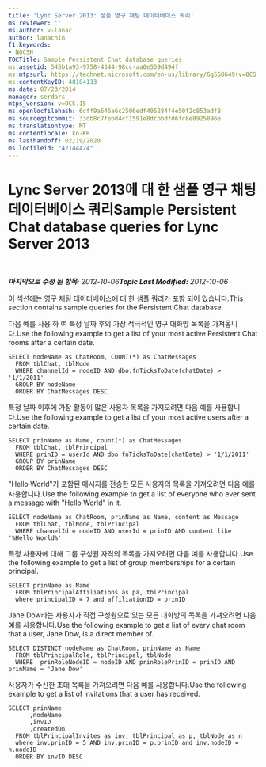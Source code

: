 ```yaml
---
title: 'Lync Server 2013: 샘플 영구 채팅 데이터베이스 쿼리'
ms.reviewer: ''
ms.author: v-lanac
author: lanachin
f1.keywords:
- NOCSH
TOCTitle: Sample Persistent Chat database queries
ms:assetid: 545b1a93-9758-4344-98cc-aa0e559d494f
ms:mtpsurl: https://technet.microsoft.com/en-us/library/Gg558649(v=OCS.15)
ms:contentKeyID: 48184133
ms.date: 07/23/2014
manager: serdars
mtps_version: v=OCS.15
ms.openlocfilehash: 6cff9a646a6c2506edf405284f4e50f2c853adf8
ms.sourcegitcommit: 33db8c7febd4cf1591e8dcbbdfd6fc8e8925896e
ms.translationtype: MT
ms.contentlocale: ko-KR
ms.lasthandoff: 02/19/2020
ms.locfileid: "42144424"
---
```

<div data-xmlns="http://www.w3.org/1999/xhtml">

<div class="topic" data-xmlns="http://www.w3.org/1999/xhtml" data-msxsl="urn:schemas-microsoft-com:xslt" data-cs="http://msdn.microsoft.com/">

<div data-asp="https://msdn2.microsoft.com/asp">

# <a name="sample-persistent-chat-database-queries-for-lync-server-2013"></a><span data-ttu-id="5f15b-102">Lync Server 2013에 대 한 샘플 영구 채팅 데이터베이스 쿼리</span><span class="sxs-lookup"><span data-stu-id="5f15b-102">Sample Persistent Chat database queries for Lync Server 2013</span></span>

</div>

<div id="mainSection">

<div id="mainBody">

<span> </span>

<span data-ttu-id="5f15b-103">_**마지막으로 수정 된 항목:** 2012-10-06_</span><span class="sxs-lookup"><span data-stu-id="5f15b-103">_**Topic Last Modified:** 2012-10-06_</span></span>

<span data-ttu-id="5f15b-104">이 섹션에는 영구 채팅 데이터베이스에 대 한 샘플 쿼리가 포함 되어 있습니다.</span><span class="sxs-lookup"><span data-stu-id="5f15b-104">This section contains sample queries for the Persistent Chat database.</span></span>

<span data-ttu-id="5f15b-105">다음 예를 사용 하 여 특정 날짜 후의 가장 적극적인 영구 대화방 목록을 가져옵니다.</span><span class="sxs-lookup"><span data-stu-id="5f15b-105">Use the following example to get a list of your most active Persistent Chat rooms after a certain date.</span></span>

    SELECT nodeName as ChatRoom, COUNT(*) as ChatMessages
      FROM tblChat, tblNode
      WHERE channelId = nodeID AND dbo.fnTicksToDate(chatDate) > '1/1/2011'
      GROUP BY nodeName
      ORDER BY ChatMessages DESC

<span data-ttu-id="5f15b-106">특정 날짜 이후에 가장 활동이 많은 사용자 목록을 가져오려면 다음 예를 사용합니다.</span><span class="sxs-lookup"><span data-stu-id="5f15b-106">Use the following example to get a list of your most active users after a certain date.</span></span>

    SELECT prinName as Name, count(*) as ChatMessages
      FROM tblChat, tblPrincipal
      WHERE prinID = userId AND dbo.fnTicksToDate(chatDate) > '1/1/2011'
      GROUP BY prinName
      ORDER BY ChatMessages DESC

<span data-ttu-id="5f15b-107">"Hello World"가 포함된 메시지를 전송한 모든 사용자의 목록을 가져오려면 다음 예를 사용합니다.</span><span class="sxs-lookup"><span data-stu-id="5f15b-107">Use the following example to get a list of everyone who ever sent a message with "Hello World" in it.</span></span>

    SELECT nodeName as ChatRoom, prinName as Name, content as Message
      FROM tblChat, tblNode, tblPrincipal
      WHERE channelId = nodeID AND userId = prinID AND content like '%Hello World%'

<span data-ttu-id="5f15b-108">특정 사용자에 대해 그룹 구성원 자격의 목록을 가져오려면 다음 예를 사용합니다.</span><span class="sxs-lookup"><span data-stu-id="5f15b-108">Use the following example to get a list of group memberships for a certain principal.</span></span>

    SELECT prinName as Name    
      FROM tblPrincipalAffiliations as pa, tblPrincipal
      where principalID = 7 and affiliationID = prinID

<span data-ttu-id="5f15b-109">Jane Dow라는 사용자가 직접 구성원으로 있는 모든 대화방의 목록을 가져오려면 다음 예를 사용합니다.</span><span class="sxs-lookup"><span data-stu-id="5f15b-109">Use the following example to get a list of every chat room that a user, Jane Dow, is a direct member of.</span></span>

    SELECT DISTINCT nodeName as ChatRoom, prinName as Name          
      FROM tblPrincipalRole, tblPrincipal, tblNode
      WHERE  prinRoleNodeID = nodeID AND prinRolePrinID = prinID AND prinName = 'Jane Dow'

<span data-ttu-id="5f15b-110">사용자가 수신한 초대 목록을 가져오려면 다음 예를 사용합니다.</span><span class="sxs-lookup"><span data-stu-id="5f15b-110">Use the following example to get a list of invitations that a user has received.</span></span>

    SELECT prinName
          ,nodeName
          ,invID   
          ,createdOn
      FROM tblPrincipalInvites as inv, tblPrincipal as p, tblNode as n
      where inv.prinID = 5 AND inv.prinID = p.prinID and inv.nodeID = n.nodeID
      ORDER BY invID DESC

</div>

<span> </span>

</div>

</div>

</div>

